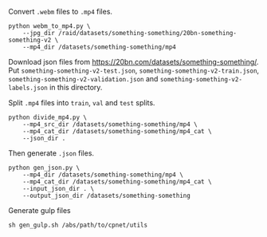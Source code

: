 





Convert `.webm` files to `.mp4` files.
```
python webm_to_mp4.py \
    --jpg_dir /raid/datasets/something-something/20bn-something-something-v2 \
    --mp4_dir /datasets/something-something/mp4
```

Download json files from https://20bn.com/datasets/something-something/.
Put `something-something-v2-test.json`, `something-something-v2-train.json`,
`something-something-v2-validation.json` and `something-something-v2-labels.json` in this directory.

Split `.mp4` files into `train`, `val` and `test` splits.
```
python divide_mp4.py \
    --mp4_src_dir /datasets/something-something/mp4 \
    --mp4_cat_dir /datasets/something-something/mp4_cat \
    --json_dir .
```

Then generate `.json` files.
```
python gen_json.py \
    --mp4_dir /datasets/something-something/mp4 \
    --mp4_cat_dir /datasets/something-something/mp4_cat \
    --input_json_dir . \
    --output_json_dir /datasets/something-something
```

Generate gulp files
```
sh gen_gulp.sh /abs/path/to/cpnet/utils
```


